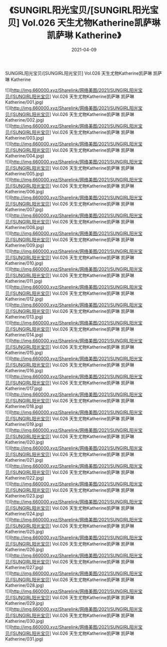 ﻿---
layout: post
title:  《SUNGIRL阳光宝贝/[SUNGIRL阳光宝贝] Vol.026 天生尤物Katherine凯萨琳 凯萨琳 Katherine》
date:   2021-04-09
img: http://img.660000.xyz/Sharelink/网络美图/2021/SUNGIRL阳光宝贝/[SUNGIRL阳光宝贝] Vol.026 天生尤物Katherine凯萨琳 凯萨琳 Katherine/000.jpg
categories: [美女, 清纯, 唯美]
---

SUNGIRL阳光宝贝/[SUNGIRL阳光宝贝] Vol.026 天生尤物Katherine凯萨琳 凯萨琳 Katherine

 ![](http://img.660000.xyz/Sharelink/网络美图/2021/SUNGIRL阳光宝贝/[SUNGIRL阳光宝贝] Vol.026 天生尤物Katherine凯萨琳 凯萨琳 Katherine/001.jpg) <br>![](http://img.660000.xyz/Sharelink/网络美图/2021/SUNGIRL阳光宝贝/[SUNGIRL阳光宝贝] Vol.026 天生尤物Katherine凯萨琳 凯萨琳 Katherine/002.jpg) <br>![](http://img.660000.xyz/Sharelink/网络美图/2021/SUNGIRL阳光宝贝/[SUNGIRL阳光宝贝] Vol.026 天生尤物Katherine凯萨琳 凯萨琳 Katherine/003.jpg) <br>![](http://img.660000.xyz/Sharelink/网络美图/2021/SUNGIRL阳光宝贝/[SUNGIRL阳光宝贝] Vol.026 天生尤物Katherine凯萨琳 凯萨琳 Katherine/004.jpg) <br>![](http://img.660000.xyz/Sharelink/网络美图/2021/SUNGIRL阳光宝贝/[SUNGIRL阳光宝贝] Vol.026 天生尤物Katherine凯萨琳 凯萨琳 Katherine/005.jpg) <br>![](http://img.660000.xyz/Sharelink/网络美图/2021/SUNGIRL阳光宝贝/[SUNGIRL阳光宝贝] Vol.026 天生尤物Katherine凯萨琳 凯萨琳 Katherine/006.jpg) <br>![](http://img.660000.xyz/Sharelink/网络美图/2021/SUNGIRL阳光宝贝/[SUNGIRL阳光宝贝] Vol.026 天生尤物Katherine凯萨琳 凯萨琳 Katherine/007.jpg) <br>![](http://img.660000.xyz/Sharelink/网络美图/2021/SUNGIRL阳光宝贝/[SUNGIRL阳光宝贝] Vol.026 天生尤物Katherine凯萨琳 凯萨琳 Katherine/008.jpg) <br>![](http://img.660000.xyz/Sharelink/网络美图/2021/SUNGIRL阳光宝贝/[SUNGIRL阳光宝贝] Vol.026 天生尤物Katherine凯萨琳 凯萨琳 Katherine/009.jpg) <br>![](http://img.660000.xyz/Sharelink/网络美图/2021/SUNGIRL阳光宝贝/[SUNGIRL阳光宝贝] Vol.026 天生尤物Katherine凯萨琳 凯萨琳 Katherine/010.jpg) <br>![](http://img.660000.xyz/Sharelink/网络美图/2021/SUNGIRL阳光宝贝/[SUNGIRL阳光宝贝] Vol.026 天生尤物Katherine凯萨琳 凯萨琳 Katherine/011.jpg) <br>![](http://img.660000.xyz/Sharelink/网络美图/2021/SUNGIRL阳光宝贝/[SUNGIRL阳光宝贝] Vol.026 天生尤物Katherine凯萨琳 凯萨琳 Katherine/012.jpg) <br>![](http://img.660000.xyz/Sharelink/网络美图/2021/SUNGIRL阳光宝贝/[SUNGIRL阳光宝贝] Vol.026 天生尤物Katherine凯萨琳 凯萨琳 Katherine/013.jpg) <br>![](http://img.660000.xyz/Sharelink/网络美图/2021/SUNGIRL阳光宝贝/[SUNGIRL阳光宝贝] Vol.026 天生尤物Katherine凯萨琳 凯萨琳 Katherine/014.jpg) <br>![](http://img.660000.xyz/Sharelink/网络美图/2021/SUNGIRL阳光宝贝/[SUNGIRL阳光宝贝] Vol.026 天生尤物Katherine凯萨琳 凯萨琳 Katherine/015.jpg) <br>![](http://img.660000.xyz/Sharelink/网络美图/2021/SUNGIRL阳光宝贝/[SUNGIRL阳光宝贝] Vol.026 天生尤物Katherine凯萨琳 凯萨琳 Katherine/016.jpg) <br>![](http://img.660000.xyz/Sharelink/网络美图/2021/SUNGIRL阳光宝贝/[SUNGIRL阳光宝贝] Vol.026 天生尤物Katherine凯萨琳 凯萨琳 Katherine/017.jpg) <br>![](http://img.660000.xyz/Sharelink/网络美图/2021/SUNGIRL阳光宝贝/[SUNGIRL阳光宝贝] Vol.026 天生尤物Katherine凯萨琳 凯萨琳 Katherine/018.jpg) <br>![](http://img.660000.xyz/Sharelink/网络美图/2021/SUNGIRL阳光宝贝/[SUNGIRL阳光宝贝] Vol.026 天生尤物Katherine凯萨琳 凯萨琳 Katherine/019.jpg) <br>![](http://img.660000.xyz/Sharelink/网络美图/2021/SUNGIRL阳光宝贝/[SUNGIRL阳光宝贝] Vol.026 天生尤物Katherine凯萨琳 凯萨琳 Katherine/020.jpg) <br>![](http://img.660000.xyz/Sharelink/网络美图/2021/SUNGIRL阳光宝贝/[SUNGIRL阳光宝贝] Vol.026 天生尤物Katherine凯萨琳 凯萨琳 Katherine/021.jpg) <br>![](http://img.660000.xyz/Sharelink/网络美图/2021/SUNGIRL阳光宝贝/[SUNGIRL阳光宝贝] Vol.026 天生尤物Katherine凯萨琳 凯萨琳 Katherine/022.jpg) <br>![](http://img.660000.xyz/Sharelink/网络美图/2021/SUNGIRL阳光宝贝/[SUNGIRL阳光宝贝] Vol.026 天生尤物Katherine凯萨琳 凯萨琳 Katherine/023.jpg) <br>![](http://img.660000.xyz/Sharelink/网络美图/2021/SUNGIRL阳光宝贝/[SUNGIRL阳光宝贝] Vol.026 天生尤物Katherine凯萨琳 凯萨琳 Katherine/024.jpg) <br>![](http://img.660000.xyz/Sharelink/网络美图/2021/SUNGIRL阳光宝贝/[SUNGIRL阳光宝贝] Vol.026 天生尤物Katherine凯萨琳 凯萨琳 Katherine/025.jpg) <br>![](http://img.660000.xyz/Sharelink/网络美图/2021/SUNGIRL阳光宝贝/[SUNGIRL阳光宝贝] Vol.026 天生尤物Katherine凯萨琳 凯萨琳 Katherine/026.jpg) <br>![](http://img.660000.xyz/Sharelink/网络美图/2021/SUNGIRL阳光宝贝/[SUNGIRL阳光宝贝] Vol.026 天生尤物Katherine凯萨琳 凯萨琳 Katherine/027.jpg) <br>![](http://img.660000.xyz/Sharelink/网络美图/2021/SUNGIRL阳光宝贝/[SUNGIRL阳光宝贝] Vol.026 天生尤物Katherine凯萨琳 凯萨琳 Katherine/028.jpg) <br>![](http://img.660000.xyz/Sharelink/网络美图/2021/SUNGIRL阳光宝贝/[SUNGIRL阳光宝贝] Vol.026 天生尤物Katherine凯萨琳 凯萨琳 Katherine/029.jpg) <br>![](http://img.660000.xyz/Sharelink/网络美图/2021/SUNGIRL阳光宝贝/[SUNGIRL阳光宝贝] Vol.026 天生尤物Katherine凯萨琳 凯萨琳 Katherine/030.jpg) <br>![](http://img.660000.xyz/Sharelink/网络美图/2021/SUNGIRL阳光宝贝/[SUNGIRL阳光宝贝] Vol.026 天生尤物Katherine凯萨琳 凯萨琳 Katherine/031.jpg) <br>